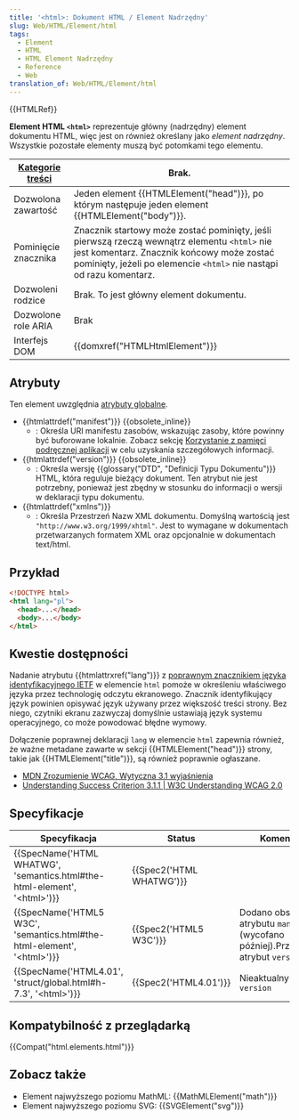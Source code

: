 ```yaml
---
title: '<html>: Dokument HTML / Element Nadrzędny'
slug: Web/HTML/Element/html
tags:
  - Element
  - HTML
  - HTML Element Nadrzędny
  - Reference
  - Web
translation_of: Web/HTML/Element/html
---
```

{{HTMLRef}}

**Element HTML `<html>`** reprezentuje główny (nadrzędny) element dokumentu HTML, więc jest on również określany jako _element nadrzędny_. Wszystkie pozostałe elementy muszą być potomkami tego elementu.

| [Kategorie treści](/pl/docs/Web/Guide/HTML/Content_categories) | Brak.                                                                                                                                                                                                             |
| -------------------------------------------------------------- | ----------------------------------------------------------------------------------------------------------------------------------------------------------------------------------------------------------------- |
| Dozwolona zawartość                                            | Jeden element {{HTMLElement("head")}}, po którym następuje jeden element {{HTMLElement("body")}}.                                                                                               |
| Pominięcie znacznika                                           | Znacznik startowy może zostać pominięty, jeśli pierwszą rzeczą wewnątrz elementu `<html>` nie jest komentarz. Znacznik końcowy może zostać pominięty, jeżeli po elemencie `<html>` nie nastąpi od razu komentarz. |
| Dozwoleni rodzice                                              | Brak. To jest główny element dokumentu.                                                                                                                                                                           |
| Dozwolone role ARIA                                            | Brak                                                                                                                                                                                                              |
| Interfejs DOM                                                  | {{domxref("HTMLHtmlElement")}}                                                                                                                                                                          |

## Atrybuty

Ten element uwzględnia [atrybuty globalne](/pl/docs/Web/HTML/Global_attributes).

- {{htmlattrdef("manifest")}} {{obsolete_inline}}
  - : Określa URI manifestu zasobów, wskazując zasoby, które powinny być buforowane lokalnie. Zobacz sekcję [Korzystanie z pamięci podręcznej aplikacji](/pl/docs/Web/HTML/Zasoby_offline_w_Firefoksie) w celu uzyskania szczegółowych informacji.
- {{htmlattrdef("version")}} {{obsolete_inline}}
  - : Określa wersję {{glossary("DTD", "Definicji Typu Dokumentu")}} HTML, która reguluje bieżący dokument. Ten atrybut nie jest potrzebny, ponieważ jest zbędny w stosunku do informacji o wersji w deklaracji typu dokumentu.
- {{htmlattrdef("xmlns")}}
  - : Określa Przestrzeń Nazw XML dokumentu. Domyślną wartością jest `"http://www.w3.org/1999/xhtml"`. Jest to wymagane w dokumentach przetwarzanych formatem XML oraz opcjonalnie w dokumentach text/html.

## Przykład

```html
<!DOCTYPE html>
<html lang="pl">
  <head>...</head>
  <body>...</body>
</html>
```

## Kwestie dostępności

Nadanie atrybutu {{htmlattrxref("lang")}} z [poprawnym znacznikiem języka identyfikacyjnego IETF](https://www.ietf.org/rfc/bcp/bcp47.txt) w elemencie `html` pomoże w określeniu właściwego języka przez technologię odczytu ekranowego. Znacznik identyfikujący język powinien opisywać język używany przez większość treści strony. Bez niego, czytniki ekranu zazwyczaj domyślnie ustawiają język systemu operacyjnego, co może powodować błędne wymowy.

Dołączenie poprawnej deklaracji `lang` w elemencie `html` zapewnia również, że ważne metadane zawarte w sekcji {{HTMLElement("head")}} strony, takie jak {{HTMLElement("title")}}, są również poprawnie ogłaszane.

- [MDN Zrozumienie WCAG, Wytyczna 3.1 wyjaśnienia](/pl/docs/Web/Accessibility/Understanding_WCAG/Understandable#Guideline_3.1_—_Readable_Make_text_content_readable_and_understandable)
- [Understanding Success Criterion 3.1.1 | W3C Understanding WCAG 2.0](https://www.w3.org/TR/2016/NOTE-UNDERSTANDING-WCAG20-20161007/meaning-doc-lang-id.html)

## Specyfikacje

| Specyfikacja                                                                                             | Status                           | Komentarz                                                                            |
| -------------------------------------------------------------------------------------------------------- | -------------------------------- | ------------------------------------------------------------------------------------ |
| {{SpecName('HTML WHATWG', 'semantics.html#the-html-element', '&lt;html&gt;')}} | {{Spec2('HTML WHATWG')}} |                                                                                      |
| {{SpecName('HTML5 W3C', 'semantics.html#the-html-element', '&lt;html&gt;')}}     | {{Spec2('HTML5 W3C')}}     | Dodano obsługę atrybutu `manifest` (wycofano później).Przestarzały atrybut `version` |
| {{SpecName('HTML4.01', 'struct/global.html#h-7.3', '&lt;html&gt;')}}             | {{Spec2('HTML4.01')}}     | Nieaktualny atrybut `version`                                                        |

## Kompatybilność z przeglądarką

{{Compat("html.elements.html")}}

## Zobacz także

- Element najwyższego poziomu MathML: {{MathMLElement("math")}}
- Element najwyższego poziomu SVG: {{SVGElement("svg")}}
